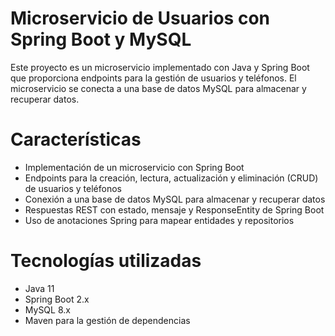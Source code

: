 # Microservicio de Usuarios con Spring Boot y MySQL

Este proyecto es un microservicio implementado con Java y Spring Boot que proporciona endpoints para la gestión de usuarios y teléfonos. El microservicio se conecta a una base de datos MySQL para almacenar y recuperar datos.

# Características
- Implementación de un microservicio con Spring Boot
- Endpoints para la creación, lectura, actualización y eliminación (CRUD) de usuarios y teléfonos
- Conexión a una base de datos MySQL para almacenar y recuperar datos
- Respuestas REST con estado, mensaje y ResponseEntity de Spring Boot
- Uso de anotaciones Spring para mapear entidades y repositorios

# Tecnologías utilizadas
- Java 11
- Spring Boot 2.x
- MySQL 8.x
- Maven para la gestión de dependencias